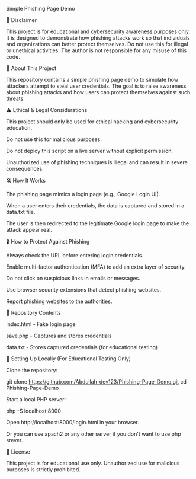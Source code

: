 Simple Phishing Page Demo

🚨 Disclaimer

This project is for educational and cybersecurity awareness purposes only. It is designed to demonstrate how phishing attacks work so that individuals and organizations can better protect themselves. Do not use this for illegal or unethical activities. The author is not responsible for any misuse of this code.

📌 About This Project

This repository contains a simple phishing page demo to simulate how attackers attempt to steal user credentials. The goal is to raise awareness about phishing attacks and how users can protect themselves against such threats.

⚠️ Ethical & Legal Considerations

This project should only be used for ethical hacking and cybersecurity education.

Do not use this for malicious purposes.

Do not deploy this script on a live server without explicit permission.

Unauthorized use of phishing techniques is illegal and can result in severe consequences.

🛠️ How It Works

The phishing page mimics a login page (e.g., Google Login UI).

When a user enters their credentials, the data is captured and stored in a data.txt file.

The user is then redirected to the legitimate Google login page to make the attack appear real.

🔒 How to Protect Against Phishing

Always check the URL before entering login credentials.

Enable multi-factor authentication (MFA) to add an extra layer of security.

Do not click on suspicious links in emails or messages.

Use browser security extensions that detect phishing websites.

Report phishing websites to the authorities.

📂 Repository Contents

index.html - Fake login page

save.php - Captures and stores credentials

data.txt - Stores captured credentials (for educational testing)

🚀 Setting Up Locally (For Educational Testing Only)

Clone the repository:

git clone https://github.com/Abdullah-dev123/Phishing-Page-Demo.git
cd Phishing-Page-Demo

Start a local PHP server:

php -S localhost:8000

Open http://localhost:8000/login.html in your browser.

Or you can use apach2 or any other server if you don't want to use php srever.

📜 License

This project is for educational use only. Unauthorized use for malicious purposes is strictly prohibited.

